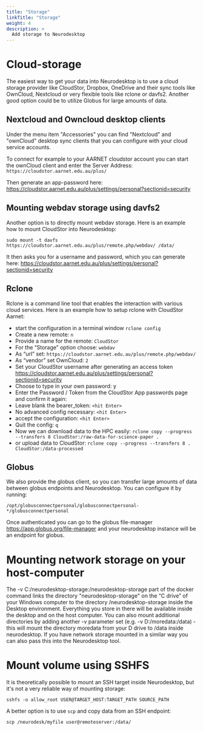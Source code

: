 ```yaml
---
title: "Storage"
linkTitle: "Storage"
weight: 4
description: >
  Add storage to Neurodesktop
---
```


# Cloud-storage
The easiest way to get your data into Neurodesktop is to use a cloud storage provider like CloudStor, Dropbox, OneDrive and their sync tools like OwnCloud, Nextcloud or very flexible tools like rclone or davfs2. Another good option could be to utilize Globus for large amounts of data. 

## Nextcloud and Owncloud desktop clients
Under the menu item "Accessories" you can find "Nextcloud" and "ownCloud" desktop sync clients that you can configure with your cloud service accounts.

To connect for example to your AARNET cloudstor account you can start the ownCloud client and enter the Server Address: `https://cloudstor.aarnet.edu.au/plus/` 

Then generate an app-password here: https://cloudstor.aarnet.edu.au/plus/settings/personal?sectionid=security


## Mounting webdav storage using davfs2
Another option is to directly mount webdav storage. Here is an example how to mount CloudStor into Neurodesktop:

```
sudo mount -t davfs https://cloudstor.aarnet.edu.au/plus/remote.php/webdav/ /data/
```
It then asks you for a username and password, which you can generate here: https://cloudstor.aarnet.edu.au/plus/settings/personal?sectionid=security

## Rclone
Rclone is a command line tool that enables the interaction with various cloud services. Here is an example how to setup rclone with CloudStor Aarnet:

- start the configuration in a terminal window `rclone config`
- Create a new remote: `n`
- Provide a name for the remote: `CloudStor`
- For the “Storage” option choose: `webdav`
- As “url” set: `https://cloudstor.aarnet.edu.au/plus/remote.php/webdav/`
- As “vendor” set OwnCloud: `2`
- Set your CloudStor username after generating an access token https://cloudstor.aarnet.edu.au/plus/settings/personal?sectionid=security
- Choose to type in your own password: y
- Enter the Password / Token from the CloudStor App passwords page and confirm it again:
- Leave blank the bearer_token: `<hit Enter>`
- No advanced config necessary: `<hit Enter>`
- accept the configuration: `<hit Enter>`
- Quit the config: `q`
- Now we can download data to the HPC easily: `rclone copy --progress --transfers 8 CloudStor:/raw-data-for-science-paper .`
- or upload data to CloudStor: `rclone copy --progress --transfers 8 . CloudStor:/data-processed`

## Globus
We also provide the globus client, so you can transfer large amounts of data between globus endpoints and Neurodesktop. You can configure it by running:
```
/opt/globusconnectpersonal/globusconnectpersonal-*/globusconnectpersonal
```

Once authenticated you can go to the globus file-manager https://app.globus.org/file-manager and your neurodesktop instance will be an endpoint for globus.

# Mounting network storage on your host-computer
The -v C:/neurodesktop-storage:/neurodesktop-storage part of the docker command links the directory "neurodesktop-storage" on the “C drive” of your Windows computer to the directory /neurodesktop-storage inside the Desktop environment. Everything you store in there will be available inside the desktop and on the host computer. You can also mount additional directories by adding another -v parameter set (e.g. -v D:/moredata:/data) - this will mount the directory moredata from your D drive to /data inside neurodesktop. If you have network storage mounted in a similar way you can also pass this into the Neurodesktop tool.

# Mount volume using SSHFS
It is theoretically possible to mount an SSH target inside Neurodesktop, but it's not a very reliable way of mounting storage:
```
sshfs -o allow_root USER@TARGET_HOST:TARGET_PATH SOURCE_PATH
```

A better option is to use `scp` and copy data from an SSH endpoint:
```
scp /neurodesk/myfile user@remoteserver:/data/
```


